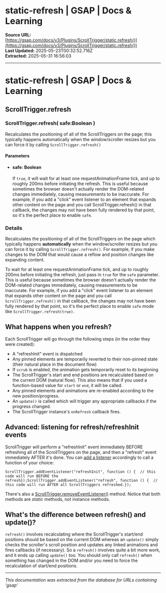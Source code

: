 # static-refresh | GSAP | Docs & Learning

**Source URL:** [https://gsap.com/docs/v3/Plugins/ScrollTrigger/static.refresh()](https://gsap.com/docs/v3/Plugins/ScrollTrigger/static.refresh())  
**Last Updated:** 2025-05-23T00:32:52.716Z  
**Extracted:** 2025-05-31 16:56:03

---

# static-refresh | GSAP | Docs & Learning

## ScrollTrigger.refresh

### ScrollTrigger.refresh( safe:Boolean )

Recalculates the positioning of all of the ScrollTriggers on the page; this typically happens automatically when the window/scroller resizes but you can force it by calling `ScrollTrigger.refresh()`

#### Parameters

*   #### **safe**: Boolean
    
    If `true`, it will wait for at least one requestAnimationFrame tick, and up to roughly 200ms before initiating the refresh. This is useful because sometimes the browser doesn't actually render the DOM-related changes immediately, causing measurements to be inaccurate. For example, if you add a "click" event listener to an element that expands other content on the page and you call ScrollTrigger.refresh() in that callback, the changes may not have been fully rendered by that point, so it's the perfect place to enable `safe`.
    

### Details[​](#details "Direct link to Details")

Recalculates the positioning of all of the ScrollTriggers on the page which typically happens **automatically** when the window/scroller resizes but you can force it by calling `ScrollTrigger.refresh()`. For example, if you make changes to the DOM that would cause a reflow and position changes like expanding content.

To wait for at least one requestAnimationFrame tick, and up to roughly 200ms before initiating the refresh, just pass in `true` for the `safe` parameter. This is useful because sometimes the browser doesn't actually render the DOM-related changes immediately, causing measurements to be inaccurate. For example, if you add a "click" event listener to an element that expands other content on the page and you call `ScrollTrigger.refresh()` in that callback, the changes may not have been fully rendered by that point, so it's the perfect place to enable `safe` mode like `ScrollTrigger.refresh(true)`.

## What happens when you refresh?[​](#what-happens-when-you-refresh "Direct link to What happens when you refresh?")

Each ScrollTrigger will go through the following steps (in the order they were created):

*   A "refreshInit" event is dispatched
*   Any pinned elements are temporarily reverted to their non-pinned state (their natural place in the document flow)
*   If `scrub` is enabled, the animation gets temporarily reset to its beginning
*   The ScrollTrigger's start and end positions are recalculated based on the current DOM (natural flow). This also means that if you used a function-based value for `start` or `end`, it will be called.
*   Any pinned elements and animations are re-enabled according to the new position/progress.
*   An `update()` is called which will trigger any appropriate callbacks if the progress changed.
*   The ScrollTrigger instance's `onRefresh` callback fires.

## Advanced: listening for refresh/refreshInit events[​](#advanced-listening-for-refreshrefreshinit-events "Direct link to Advanced: listening for refresh/refreshInit events")

ScrollTrigger will perform a "refreshInit" event immediately BEFORE refreshing all of the ScrollTriggers on the page, and then a "refresh" event immediately AFTER it's done. You can [add a listener](https://gsap.com/docs/v3/Plugins/ScrollTrigger/static.addEventListener\(\)) accordingly to call a function of your choice:

```
ScrollTrigger.addEventListener("refreshInit", function () {  // this code will run BEFORE the refresh});ScrollTrigger.addEventListener("refresh", function () {  // this code will run AFTER all ScrollTriggers refreshed.});
```

There's also a [ScrollTrigger.removeEventListener()](https://gsap.com/docs/v3/Plugins/ScrollTrigger/static.removeEventListener\(\)) method. Notice that both methods are _static_ methods, not instance methods.

## What's the difference between refresh() and update()?[​](#whats-the-difference-between-refresh-and-update "Direct link to What's the difference between refresh() and update()?")

`refresh()` involves recalculating where the ScrollTrigger's start/end positions should be based on the current DOM whereas an `update()` simply checks the scroller's scroll position and updates any linked animations and fires callbacks (if necessary). So a `refresh()` involves quite a bit more work, and it ends up calling `update()` too. You should only call `refresh()` when something has changed in the DOM and/or you need to force the recalculation of start/end positions.

---

*This documentation was extracted from the database for URLs containing 'gsap'*
